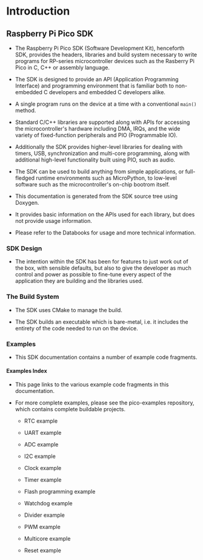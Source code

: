 # Introduction

## Raspberry Pi Pico SDK

- The Raspberry Pi Pico SDK (Software Development Kit), henceforth SDK, provides the headers, libraries and build system necessary to write programs for RP-series microcontroller devices such as the Rasberry Pi Pico in C, C++ or assembly language.

- The SDK is designed to provide an API (Application Programming Interface) and programming environment that is familiar both to non-embedded C developers and embedded C developers alike.

- A single program runs on the device at a time with a conventional `main()` method.

- Standard C/C++ libraries are supported along with APIs for accessing the microcontroller's hardware including DMA, IRQs, and the wide variety of fixed-function peripherals and PIO (Programmable IO).

- Additionally the SDK provides higher-level libraries for dealing with timers, USB, synchronization and multi-core programming, along with additional high-level functionality built using PIO, such as audio.

- The SDK can be used to build anything from simple applications, or full-fledged runtime environments such as MicroPython, to low-level software such as the microcontroller's on-chip bootrom itself.

- This documentation is generated from the SDK source tree using Doxygen.

- It provides basic information on the APIs used for each library, but does not provide usage information.

- Please refer to  the Databooks for usage and more technical information.

### SDK Design

- The intention within the SDK has been for features to just work out of the box, with sensible defaults, but also to give the developer as much control and power as possible to fine-tune every aspect of the application they are building and the libraries used.

### The Build System

- The SDK uses CMake to manage the build.

- The SDK builds an executable which is bare-metal, i.e. it includes the entirety of the code needed to run on the device.

### Examples

- This SDK documentation contains a number of example code fragments.

#### Examples Index

- This page links to the various example code fragments in this documentation.

- For more complete examples, please see the pico-examples repository, which contains complete buildable projects.

    - RTC example

    - UART example

    - ADC example

    - I2C example

    - Clock example

    - Timer example

    - Flash programming example

    - Watchdog example

    - Divider example

    - PWM example

    - Multicore example

    - Reset example
